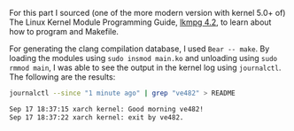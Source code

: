 For this part I sourced (one of the more modern version with kernel 5.0+ of) The Linux Kernel Module Programming Guide, [lkmpg 4.2](https://sysprog21.github.io/lkmpg/#hello-and-goodbye), to learn about how to program and Makefile.

For generating the clang compilation database, I used `Bear -- make`. By loading the modules using `sudo insmod main.ko` and unloading using `sudo rmmod main`, I was able to see the output in the kernel log using `journalctl`. The following are the results:

```bash
journalctl --since "1 minute ago" | grep "ve482" > README
```

```bash
Sep 17 18:37:15 xarch kernel: Good morning ve482!
Sep 17 18:37:22 xarch kernel: exit by ve482.
```